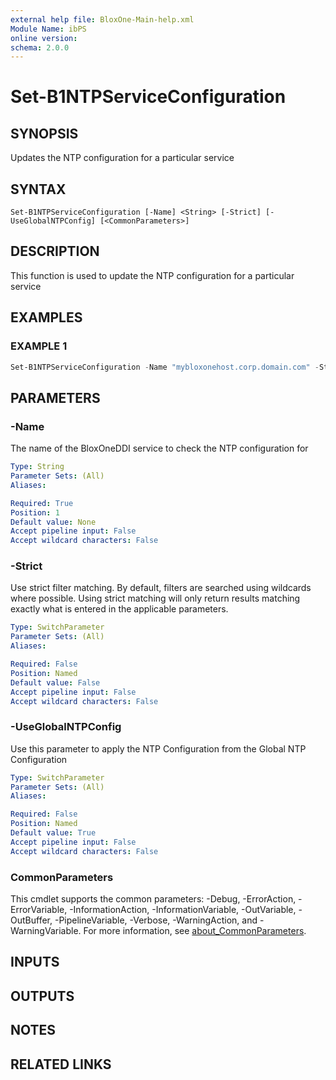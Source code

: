 ```yaml
---
external help file: BloxOne-Main-help.xml
Module Name: ibPS
online version:
schema: 2.0.0
---
```


# Set-B1NTPServiceConfiguration

## SYNOPSIS
Updates the NTP configuration for a particular service

## SYNTAX

```
Set-B1NTPServiceConfiguration [-Name] <String> [-Strict] [-UseGlobalNTPConfig] [<CommonParameters>]
```

## DESCRIPTION
This function is used to update the NTP configuration for a particular service

## EXAMPLES

### EXAMPLE 1
```powershell
Set-B1NTPServiceConfiguration -Name "mybloxonehost.corp.domain.com" -Strict -UseGlobalNTPConfig
```

## PARAMETERS

### -Name
The name of the BloxOneDDI service to check the NTP configuration for

```yaml
Type: String
Parameter Sets: (All)
Aliases:

Required: True
Position: 1
Default value: None
Accept pipeline input: False
Accept wildcard characters: False
```

### -Strict
Use strict filter matching.
By default, filters are searched using wildcards where possible.
Using strict matching will only return results matching exactly what is entered in the applicable parameters.

```yaml
Type: SwitchParameter
Parameter Sets: (All)
Aliases:

Required: False
Position: Named
Default value: False
Accept pipeline input: False
Accept wildcard characters: False
```

### -UseGlobalNTPConfig
Use this parameter to apply the NTP Configuration from the Global NTP Configuration

```yaml
Type: SwitchParameter
Parameter Sets: (All)
Aliases:

Required: False
Position: Named
Default value: True
Accept pipeline input: False
Accept wildcard characters: False
```

### CommonParameters
This cmdlet supports the common parameters: -Debug, -ErrorAction, -ErrorVariable, -InformationAction, -InformationVariable, -OutVariable, -OutBuffer, -PipelineVariable, -Verbose, -WarningAction, and -WarningVariable. For more information, see [about_CommonParameters](http://go.microsoft.com/fwlink/?LinkID=113216).

## INPUTS

## OUTPUTS

## NOTES

## RELATED LINKS
